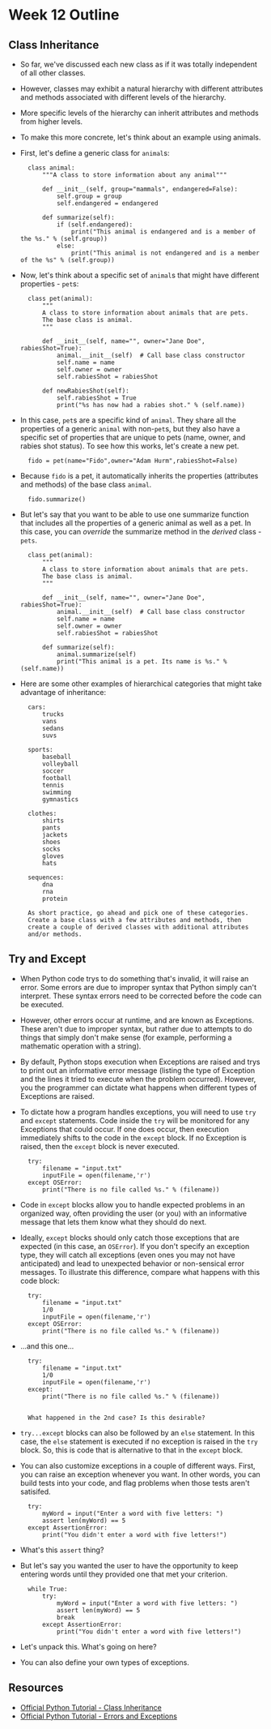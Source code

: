# Week 12 Outline


## Class Inheritance

- So far, we've discussed each new class as if it was totally independent of all other classes.

- However, classes may exhibit a natural hierarchy with different attributes and methods associated with different levels of the hierarchy.

- More specific levels of the hierarchy can inherit attributes and methods from higher levels.

- To make this more concrete, let's think about an example using animals.

- First, let's define a generic class for `animal`s:

        class animal:
            """A class to store information about any animal"""

            def __init__(self, group="mammals", endangered=False):
                self.group = group
                self.endangered = endangered

            def summarize(self):
                if (self.endangered):
                    print("This animal is endangered and is a member of the %s." % (self.group))
                else:
                    print("This animal is not endangered and is a member of the %s" % (self.group))


- Now, let's think about a specific set of `animal`s that might have different properties - `pet`s:

        class pet(animal):
            """
            A class to store information about animals that are pets.
            The base class is animal.
            """

            def __init__(self, name="", owner="Jane Doe", rabiesShot=True):
                animal.__init__(self)  # Call base class constructor
                self.name = name
                self.owner = owner
                self.rabiesShot = rabiesShot

            def newRabiesShot(self):
                self.rabiesShot = True
                print("%s has now had a rabies shot." % (self.name))

- In this case, `pet`s are a specific kind of `animal`. They share all the properties of a generic `animal` with non-`pet`s, but they also have a specific set of properties that are unique to pets (name, owner, and rabies shot status). To see how this works, let's create a new pet.

        fido = pet(name="Fido",owner="Adam Hurm",rabiesShot=False)

- Because `fido` is a pet, it automatically inherits the properties (attributes and methods) of the base class `animal`.

        fido.summarize()

- But let's say that you want to be able to use one summarize function that includes all the properties of a generic animal as well as a pet. In this case, you can _override_ the summarize method in the _derived_ class - `pets`.

        class pet(animal):
            """
            A class to store information about animals that are pets.
            The base class is animal.
            """

            def __init__(self, name="", owner="Jane Doe", rabiesShot=True):
                animal.__init__(self)  # Call base class constructor
                self.name = name
                self.owner = owner
                self.rabiesShot = rabiesShot

            def summarize(self):
                animal.summarize(self)
                print("This animal is a pet. Its name is %s." % (self.name))


- Here are some other examples of hierarchical categories that might take advantage of inheritance:

        cars:
            trucks
            vans
            sedans
            suvs

        sports:
            baseball
            volleyball
            soccer
            football
            tennis
            swimming
            gymnastics

        clothes:
            shirts
            pants
            jackets
            shoes
            socks
            gloves
            hats

        sequences:
            dna
            rna
            protein

        As short practice, go ahead and pick one of these categories.
        Create a base class with a few attributes and methods, then
        create a couple of derived classes with additional attributes
        and/or methods.


## Try and Except

- When Python code trys to do something that's invalid, it will raise an error. Some errors are due to improper syntax that Python simply can't interpret. These syntax errors need to be corrected before the code can be executed.

- However, other errors occur at runtime, and are known as Exceptions. These aren't due to improper syntax, but rather due to attempts to do things that simply don't make sense (for example, performing a mathematic operation with a string).

- By default, Python stops execution when Exceptions are raised and trys to print out an informative error message (listing the type of Exception and the lines it tried to execute when the problem occurred). However, you the programmer can dictate what happens when different types of Exceptions are raised.

- To dictate how a program handles exceptions, you will need to use `try` and `except` statements. Code inside the `try` will be monitored for any Exceptions that could occur. If one does occur, then execution immediately shifts to the code in the `except` block. If no Exception is raised, then the `except` block is never executed.

        try:
            filename = "input.txt"
            inputFile = open(filename,'r')
        except OSError:
            print("There is no file called %s." % (filename))

- Code in `except` blocks allow you to handle expected problems in an organized way, often providing the user (or you) with an informative message that lets them know what they should do next.

- Ideally, `except` blocks should only catch those exceptions that are expected (in this case, an `OSError`). If you don't specify an exception type, they will catch all exceptions (even ones you may not have anticipated) and lead to unexpected behavior or non-sensical error messages. To illustrate this difference, compare what happens with this code block:

        try:
            filename = "input.txt"
            1/0
            inputFile = open(filename,'r')
        except OSError:
            print("There is no file called %s." % (filename))

- ...and this one...

        try:
            filename = "input.txt"
            1/0
            inputFile = open(filename,'r')
        except:
            print("There is no file called %s." % (filename))


        What happened in the 2nd case? Is this desirable?

- `try...except` blocks can also be followed by an `else` statement. In this case, the `else` statement is executed if no exception is raised in the `try` block. So, this is code that is alternative to that in the `except` block.

- You can also customize exceptions in a couple of different ways. First, you can raise an exception whenever you want. In other words, you can build tests into your code, and flag problems when those tests aren't satisifed.

        try:
            myWord = input("Enter a word with five letters: ")
            assert len(myWord) == 5
        except AssertionError:
            print("You didn't enter a word with five letters!")

- What's this `assert` thing?

- But let's say you wanted the user to have the opportunity to keep entering words until they provided one that met your criterion.

        while True:
            try:
                myWord = input("Enter a word with five letters: ")
                assert len(myWord) == 5
                break
            except AssertionError:
                print("You didn't enter a word with five letters!")

- Let's unpack this. What's going on here?

- You can also define your own types of exceptions.

## Resources
- [Official Python Tutorial - Class Inheritance](https://docs.python.org/3.7/tutorial/classes.html#inheritance)
- [Official Python Tutorial - Errors and Exceptions](https://docs.python.org/3.7/tutorial/errors.html)
